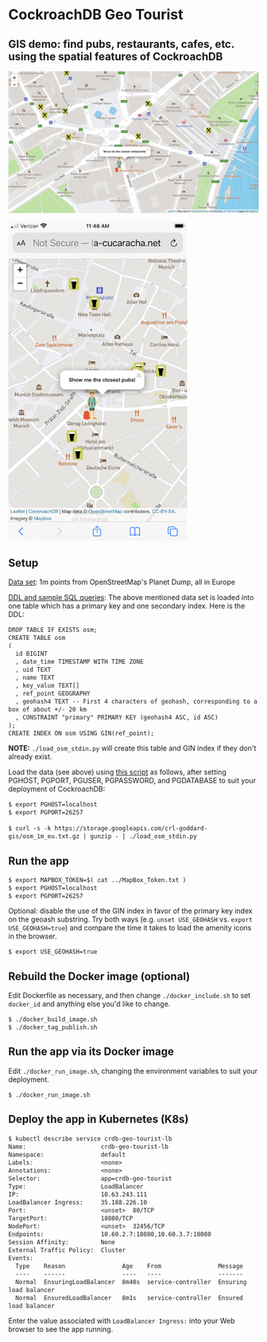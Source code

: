 # CockroachDB Geo Tourist

## GIS demo: find pubs, restaurants, cafes, etc. using the spatial features of CockroachDB

![Screenshot restaurants](./restaurants.jpg)

<img src="./mobile_view.png" width="360" alt="Running on iPhone">

## Setup

[Data set](https://storage.googleapis.com/crl-goddard-gis/osm_1m_eu.txt.gz): 1m
points from OpenStreetMap's Planet Dump, all in Europe

[DDL and sample SQL queries](./osm_crdb.sql): The above mentioned data set is
loaded into one table which has a primary key and one secondary index.  Here is
the DDL:
```
DROP TABLE IF EXISTS osm;
CREATE TABLE osm
(
  id BIGINT
  , date_time TIMESTAMP WITH TIME ZONE
  , uid TEXT
  , name TEXT
  , key_value TEXT[]
  , ref_point GEOGRAPHY
  , geohash4 TEXT -- First 4 characters of geohash, corresponding to a box of about +/- 20 km
  , CONSTRAINT "primary" PRIMARY KEY (geohash4 ASC, id ASC)
);
CREATE INDEX ON osm USING GIN(ref_point);
```

**NOTE:** `./load_osm_stdin.py` will create this table and GIN index if they don't already exist.

Load the data (see above) using [this script](./load_osm_stdin.py) as follows,
after setting PGHOST, PGPORT, PGUSER, PGPASSWORD, and PGDATABASE to suit your
deployment of CockroachDB:
```
$ export PGHOST=localhost
$ export PGPORT=26257

$ curl -s -k https://storage.googleapis.com/crl-goddard-gis/osm_1m_eu.txt.gz | gunzip - | ./load_osm_stdin.py
```

## Run the app

```
$ export MAPBOX_TOKEN=$( cat ../MapBox_Token.txt )
$ export PGHOST=localhost
$ export PGPORT=26257
```

Optional: disable the use of the GIN index in favor of the primary key index on the geoash substring.
Try both ways (e.g. `unset USE_GEOHASH` vs. `export USE_GEOHASH=true`) and compare the
time it takes to load the amenity icons in the browser.

```
$ export USE_GEOHASH=true
```

## Rebuild the Docker image (optional)

Edit Dockerfile as necessary, and then change `./docker_include.sh` to set
`docker_id` and anything else you'd like to change.

```
$ ./docker_build_image.sh
$ ./docker_tag_publish.sh

```

## Run the app via its Docker image

Edit `./docker_run_image.sh`, changing the environment variables to suit your deployment.

```
$ ./docker_run_image.sh
```

## Deploy the app in Kubernetes (K8s)

```
$ kubectl describe service crdb-geo-tourist-lb
Name:                     crdb-geo-tourist-lb
Namespace:                default
Labels:                   <none>
Annotations:              <none>
Selector:                 app=crdb-geo-tourist
Type:                     LoadBalancer
IP:                       10.63.243.111
LoadBalancer Ingress:     35.188.226.10
Port:                     <unset>  80/TCP
TargetPort:               18080/TCP
NodePort:                 <unset>  32456/TCP
Endpoints:                10.60.2.7:18080,10.60.3.7:18080
Session Affinity:         None
External Traffic Policy:  Cluster
Events:
  Type    Reason                Age    From                Message
  ----    ------                ----   ----                -------
  Normal  EnsuringLoadBalancer  8m40s  service-controller  Ensuring load balancer
  Normal  EnsuredLoadBalancer   8m1s   service-controller  Ensured load balancer
```

Enter the value associated with `LoadBalancer Ingress:` into your Web browser to see the app running.

